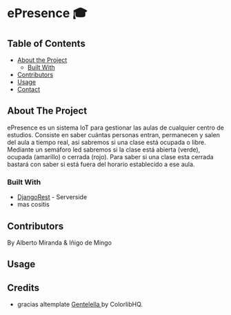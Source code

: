 ﻿# ePresence 🎓

<!-- TABLE OF CONTENTS -->
## Table of Contents

* [About the Project](#about-the-project)
  * [Built With](#built-with)
* [Contributors](#contributors)
* [Usage](#usage)
* [Contact](#contact)


<!-- ABOUT THE PROJECT -->
## About The Project

ePresence es un sistema IoT para gestionar las aulas de cualquier centro de estudios. Consiste en saber cuántas personas entran, permanecen y salen del aula a tiempo real, así sabremos si una clase está ocupada o libre. Mediante un semáforo led sabremos si la clase está abierta (verde), ocupada (amarillo) o cerrada (rojo). Para saber si una clase esta cerrada bastará con saber si está fuera del horario establecido a ese aula.

### Built With
* [DjangoRest](https://www.django-rest-framework.org/) - Serverside
* mas cositis

<!-- CONTRIBUTORS -->
## Contributors

By Alberto Miranda & Iñigo de Mingo


<!-- GETTING STARTED -->
## Usage



## Credits

- gracias altemplate [ Gentelella ](https://github.com/ColorlibHQ/gentelella) by ColorlibHQ.



